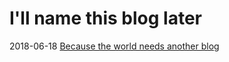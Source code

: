 # I'll name this blog later

2018-06-18 [Because the world needs another blog](/blog/because-the-world-needs-another-blog)
